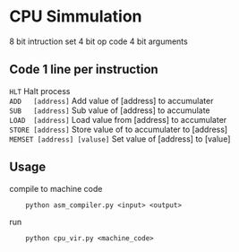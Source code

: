 # CPU Simmulation
8 bit intruction set
4 bit op code
4 bit arguments

## Code 1 line per instruction

```HLT```                        Halt process <br> 
```ADD   [address]```            Add value of [address] to accumulater <br> 
```SUB   [address]```            Sub value of [address] to accumulate <br> 
```LOAD  [address]```            Load value from [address] to accumulater <br> 
```STORE [address]```            Store value of to accumulater to [address] <br> 
```MEMSET [address] [valuse]```  Set value of [address] to [value] <br> 

## Usage 

compile to machine code
```
    python asm_compiler.py <input> <output>
```

run
```
    python cpu_vir.py <machine_code>
